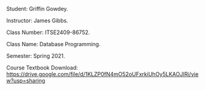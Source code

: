 Student: Griffin Gowdey.

Instructor: James Gibbs.

Class Number: ITSE2409-86752.

Class Name: Database Programming.

Semester: Spring 2021.

Course Textbook Download: https://drive.google.com/file/d/1KLZP0fN4mO52oUFxrkiUhOy5LKAOJIRi/view?usp=sharing
